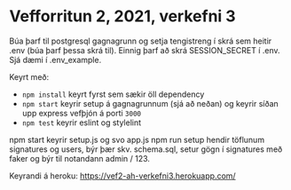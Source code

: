 # Vefforritun 2, 2021, verkefni 3

Búa þarf til postgresql gagnagrunn og setja tengistreng í skrá sem heitir .env (búa þarf þessa skrá til). Einnig þarf að skrá SESSION_SECRET í .env. Sjá dæmi í .env_example.

Keyrt með:

* `npm install` keyrt fyrst sem sækir öll dependency
* `npm start` keyrir setup á gagnagrunnum (sjá að neðan) og keyrir síðan upp express vefþjón á porti `3000`
* `npm test` keyrir eslint og stylelint

npm start keyrir setup.js og svo app.js
npm run setup hendir töflunum signatures og users, býr þær skv. schema.sql, setur gögn í signatures með faker og býr til notandann admin / 123.

Keyrandi á heroku: https://vef2-ah-verkefni3.herokuapp.com/
